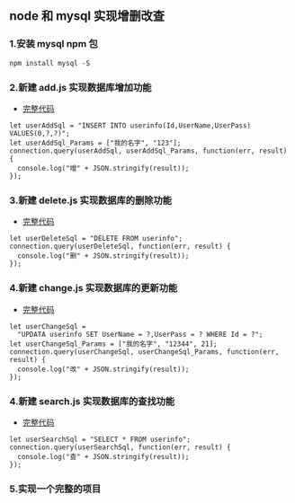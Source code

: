## node 和 mysql 实现增删改查

### 1.安装 mysql npm 包

```
npm install mysql -S
```

### 2.新建 add.js 实现数据库增加功能

* [完整代码](./1.add.js)

```
let userAddSql = "INSERT INTO userinfo(Id,UserName,UserPass) VALUES(0,?,?)";
let userAddSql_Params = ["我的名字", "123"];
connection.query(userAddSql, userAddSql_Params, function(err, result) {
  console.log("增" + JSON.stringify(result));
});
```

### 3.新建 delete.js 实现数据库的删除功能

* [完整代码](./1.delete.js)

```
let userDeleteSql = "DELETE FROM userinfo";
connection.query(userDeleteSql, function(err, result) {
  console.log("删" + JSON.stringify(result));
});
```

### 4.新建 change.js 实现数据库的更新功能

* [完整代码](./1.change.js)

```
let userChangeSql =
  "UPDATA userinfo SET UserName = ?,UserPass = ? WHERE Id = ?";
let userChangeSql_Params = ["我的名字", "12344", 21];
connection.query(userChangeSql, userChangeSql_Params, function(err, result) {
  console.log("改" + JSON.stringify(result));
});
```

### 4.新建 search.js 实现数据库的查找功能

* [完整代码](./1.search.js)

```
let userSearchSql = "SELECT * FROM userinfo";
connection.query(userSearchSql, function(err, result) {
  console.log("查" + JSON.stringify(result));
});
```

### 5.实现一个完整的项目
